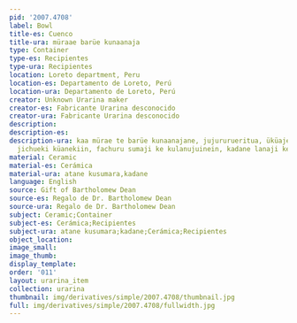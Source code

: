 ```yaml
---
pid: '2007.4708'
label: Bowl
title-es: Cuenco
title-ura: müraae barüe kunaanaja
type: Container
type-es: Recipientes
type-ura: Recipientes
location: Loreto department, Peru
location-es: Departamento de Loreto, Perú
location-ura: Departamento de Loreto, Perú
creator: Unknown Urarina maker
creator-es: Fabricante Urarina desconocido
creator-ura: Fabricante Urarina desconocido
description:
description-es:
description-ura: kaa mürae te barüe kunaanajane, jujururueritua, üküajeriti küanikiin,
  jichueki küanekiin, fachuru sumaji ke kulanujuinein, kadane lanaji ke ürerianuinein.
material: Ceramic
material-es: Cerámica
material-ura: atane kusumara,kadane
language: English
source: Gift of Bartholomew Dean
source-es: Regalo de Dr. Bartholomew Dean
source-ura: Regalo de Dr. Bartholomew Dean
subject: Ceramic;Container
subject-es: Cerámica;Recipientes
subject-ura: atane kusumara;kadane;Cerámica;Recipientes
object_location:
image_small:
image_thumb:
display_template:
order: '011'
layout: urarina_item
collection: urarina
thumbnail: img/derivatives/simple/2007.4708/thumbnail.jpg
full: img/derivatives/simple/2007.4708/fullwidth.jpg
---
```

